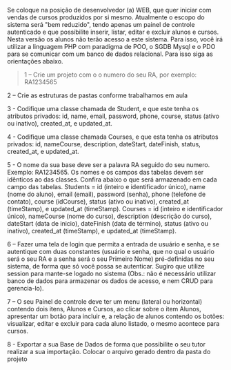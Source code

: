 Se coloque na posição de desenvolvedor (a) WEB, que quer iniciar com vendas de cursos produzidos por si mesmo. Atualmente o escopo do sistema será "bem reduzido", tendo apenas um painel de controle autenticado e que possibilite inserir, listar, editar e excluir alunos e cursos. Nesta versão os alunos não terão acesso a este sistema. Para isso, você irá utilizar a linguagem PHP com paradigma de POO, o SGDB Mysql e o PDO para se comunicar com um banco de dados relacional. Para isso siga as orientações abaixo.

> 1 – Crie um projeto com o o numero do seu RA, por exemplo: RA1234565

2 – Crie as estruturas de pastas conforme trabalhamos em aula

3 - Codifique uma classe chamada de Student, e que este tenha os atributos privados: id, name, email, password, phone, course, status (ativo ou inativo), created_at, e updated_at.

4 - Codifique uma classe chamada Courses, e que esta tenha os atributos privados: id, nameCourse, description, dateStart, dateFinish, status, created_at, e updated_at.

5 - O nome da sua base deve ser a palavra RA seguido do seu numero. Exemplo: RA1234565. Os nomes e os campos das tabelas devem ser idênticos ao das classes. Confira abaixo o que será armazenado em cada campo das tabelas.
Students = id (inteiro e identificador único), name (nome do aluno), email (email), password (senha), phone (telefone de contato), course (idCourse), status (ativo ou inativo), created_at (timeStamp), e updated_at (timeStamp).
Courses = id (inteiro e identificador único), nameCourse (nome do curso), description (descrição do curso), dateStart (data de inicio), dateFinish (data de término), status (ativo ou inativo), created_at (timeStamp), e updated_at (timeStamp).

6 – Fazer uma tela de login que permita a entrada de usuário e senha, e se autentique com duas constantes (usuário e senha, que no qual o usuário será o seu RA e a senha será o seu Primeiro Nome) pré-definidas no seu sistema, de forma que só você possa se autenticar. Sugiro que utilize session para mante-se logado no sistema (Obs.: não é necessário utilizar banco de dados para armazenar os dados de acesso, e nem CRUD para gerencia-lo).

7 – O seu Painel de controle deve ter um menu (lateral ou horizontal) contendo dois itens, Alunos e Cursos, ao clicar sobre o item Alunos, apresentar um botão para incluir e, a relação de alunos contendo os botões: visualizar, editar e excluir para cada aluno listado, o mesmo acontece para cursos.

8 - Exportar a sua Base de Dados de forma que possibilite o seu tutor realizar a sua importação. Colocar o arquivo gerado dentro da pasta do projeto
